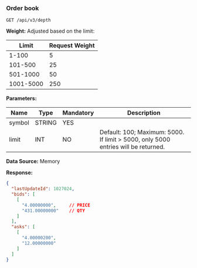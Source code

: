 ### Order book​

```
GET /api/v3/depth
```

**Weight:**
Adjusted based on the limit:

| Limit | Request Weight |
| --- | --- |
| 1-100 | 5 |
| 101-500 | 25 |
| 501-1000 | 50 |
| 1001-5000 | 250 |

**Parameters:**

| Name | Type | Mandatory | Description |
| --- | --- | --- | --- |
| symbol | STRING | YES |  |
| limit | INT | NO | Default: 100; Maximum: 5000.   If limit > 5000, only 5000 entries will be returned. |

**Data Source:**
Memory

**Response:**

```json
{  
  "lastUpdateId": 1027024,  
  "bids": [  
    [  
      "4.00000000",     // PRICE  
      "431.00000000"    // QTY  
    ]  
  ],  
  "asks": [  
    [  
      "4.00000200",  
      "12.00000000"  
    ]  
  ]  
}
```